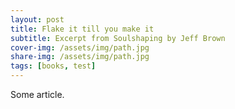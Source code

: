 ```yaml
---
layout: post
title: Flake it till you make it
subtitle: Excerpt from Soulshaping by Jeff Brown
cover-img: /assets/img/path.jpg
share-img: /assets/img/path.jpg
tags: [books, test]
---
```


Some article.